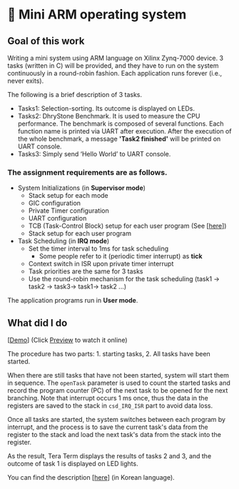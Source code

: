 # 📕 Mini ARM operating system

## Goal of this work

Writing a mini system using ARM language on Xilinx Zynq-7000 device. 3 tasks (written in C) will be provided, and they have to run on the system continuously in a round-robin fashion. Each application runs forever (i.e., never exits).

The following is a brief description of 3 tasks.

* Tasks1: Selection-sorting. Its outcome is displayed on LEDs.
* Tasks2: DhryStone Benchmark. It is used to measure the CPU performance. The benchmark is composed of several functions. Each function name is printed via UART after execution. After the execution of the whole benchmark, a message **'Task2 finished'** will be printed on UART console.
* Tasks3: Simply send ‘Hello World’ to UART console.

### The assignment requirements are as follows.

* System Initializations (in **Supervisor mode**)
  * Stack setup for each mode
  * GIC configuration
  * Private Timer configuration
  * UART configuration
  * TCB (Task-Control Block) setup for each user program (See  [[here](https://github.com/Avafly/Homework-Project/tree/master/ComputerSystemDesign/mini-system/TCB.pdf)])
  * Stack setup for each user program
* Task Scheduling (in **IRQ mode**)
  * Set the timer interval to 1ms for task scheduling
    * Some people refer to it (periodic timer interrupt) as **tick**
  * Context switch in ISR upon private timer interrupt
  * Task priorities are the same for 3 tasks
  * Use the round-robin mechanism for the task scheduling (task1 → task2 → task3→ task1→ task2 ...)

The application programs run in **User mode**.



## What did I do

[[Demo](https://trustylin.com/s/wXF9)] (Click <u>Preview</u> to watch it online)

The procedure has two parts: 1. starting tasks, 2. All tasks have been started.

When there are still tasks that have not been started, system will start them in sequence. The `openTask` parameter is used to count the started tasks and record the program counter (PC) of the next task to be opened for the next branching. Note that interrupt occurs 1 ms once, thus the data in the registers are saved to the stack in `csd_IRQ_ISR` part to avoid data loss.

Once all tasks are started, the system switches between each program by interrupt, and the process is to save the current task's data from the register to the stack and load the next task's data from the stack into the register.

As the result, Tera Term displays the results of tasks 2 and 3, and the outcome of task 1 is displayed on LED lights.

You can find the description [[here](https://trustylin.com/s/42id)] (in Korean language).
